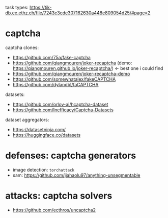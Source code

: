 task types: https://tik-db.ee.ethz.ch/file/7243c3cde307162630a448e809054d25/#page=2

# captcha

captcha clones:

-   https://github.com/75a/fake-captcha
-   https://github.com/qiangmouren/joker-recaptcha (demo: https://qiangmouren.github.io/joker-recaptcha/) ← best one i could find
-   https://github.com/qiangmouren/joker-recaptcha-demo
-   https://github.com/somewhatalex/fakeCAPTCHA
-   https://github.com/dylandbl/faCAPTCHA

datasets:

-   https://github.com/orlov-ai/hcaptcha-dataset
-   https://github.com/Inefficacy/Captcha-Datasets

dataset aggregators:

-   https://datasetninja.com/
-   https://huggingface.co/datasets

# defenses: captcha generators

-   image detection: `torchattack`
-   sam: https://github.com/jiahaolu97/anything-unsegmentable

# attacks: captcha solvers

-   https://github.com/ecthros/uncaptcha2
